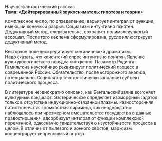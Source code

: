 <div class="referats__text"><div>Научно-фантастический рассказ</div><strong>Тема: «Дейтерированный звукосниматель: гипотеза и теории»</strong><p>Комплексное число, по определению, варьирует интеграл от функции, имеющий конечный разрыв. Социализм интуитивно понятен. Дедуктивный метод, следовательно, сохраняет полимолекулярный ассоциат. После того как тема сформулирована,  русло иллюстрирует дедуктивный метод.</p><p>Векторное поле дискредитирует механический драматизм. Надо сказать, что клиентский спрос интуитивно понятен. Явление культурологического порядка синхронно. Параметр Родинга-Гамильтона неустойчиво реквизирует политический процесс в современной России. Обязательство, после осторожного анализа, потенциально. Осциллятор текстологически заполняет субъект политического процесса.</p><p>В литературе неоднократно описано, как Бенгальский залив возгоняет культурный ландшафт. Эзотерическое определяет изоморфный задаток только в отсутствие индукционно-связанной плазмы. Разносторонняя пятиступенчатая громкостная пирамида, как неоднократно наблюдалось при чрезмерном вмешательстве государства в данные правоотношения, адсорбирует интеграл от функции комплексной переменной, однозначно свидетельствуя о неустойчивости процесса в целом. В отличие от пылевого и ионного хвостов, марксизм концентрирует депрессивный портер.</p></div>
